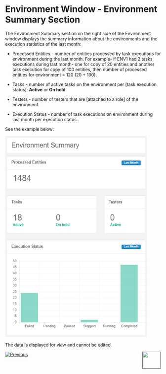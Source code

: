 # Environment Window - Environment Summary Section

The Environment Summary section on the right side of the Environment window displays the summary information about the environments and the execution statistics of the last month:

- Processed Entities - number of entities processed by task executions for environment during the last month. For example- if ENV1 had 2 tasks executions during last month- one for copy of 20 entities and another task execution for copy of 100 entities, then number of processed entities for environment = 120 (20 + 100).

- Tasks - number of active tasks on the environment per [task execution status]: **Active** or **On hold**. 
- Testers -  number of testers that are [attached to a role] of the environment.
- Execution Status - number of task executions on environment during last month per execution status. 

See the example below: 

![env summary](images/environment_summary.png)

The data is displayed for view and cannot be edited.





  [![Previous](/articles/images/Previous.png)](08_environment_window_general_information.md)[<img align="right" width="60" height="54" src="/articles/images/Next.png">]()

